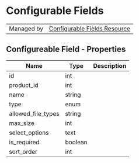 # Configurable Fields

|||
|---|---|
| Managed by | [Configurable Fields Resource](/api/stores/v2/products/configurable_fields)

## Configureable Field - Properties

| Name | Type | Description |
| --- | --- | --- |
| id | int |
| product_id | int |
| name | string |
| type | enum |
| allowed_file_types | string |
| max_size | int |
| select_options | text |
| is_required | boolean |
| sort_order | int |
